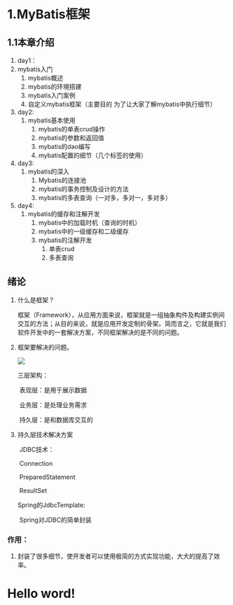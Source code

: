 # 1.MyBatis框架

## 1.1本章介绍

1.  day1：
   1. mybatis入门
      1. mybatis概述
      2. mybatis的环境搭建
      3. mybatis入门案例
      4. 自定义mybatis框架（主要目的 为了让大家了解mybatis中执行细节）
2. day2:
   1. mybatis基本使用
      1. mybatis的单表crud操作
      2. mybatis的参数和返回值
      3. mybatis的dao编写
      4. mybatis配置的细节（几个标签的使用）
3. day3:
   1. mybatis的深入
      1. Mybatis的连接池
      2. mybatis的事务控制及设计的方法
      3. mybatis的多表查询（一对多，多对一，多对多）
4. day4:
   1. mybatis的缓存和注解开发
      1. mybatis中的加载时机（查询的时机）
      2. mybatis中的一级缓存和二级缓存
      3. mybatis的注解开发
         1. 单表crud
         2. 多表查询



## 绪论

1. 什么是框架？

   框架（Framework），从应用方面来说，框架就是一组抽象构件及构建实例间交互的方法；从目的来说，就是应用开发定制的骨架。简而言之，它就是我们软件开发中的一套解决方案，不同框架解决的是不同的问题。

   

2. 框架要解决的问题。

   ![](..\基础\img\IOC(控制反转)和AOP(面向切面编程).png)

   三层架构：

   ​	表现层：是用于展示数据

   ​	业务层：是处理业务需求

   ​	持久层：是和数据库交互的

3. 持久层技术解决方案

   ​	JDBC技术：

   ​			Connection

   ​			PreparedStatement

   ​			ResultSet

   Spring的JdbcTemplate:

   ​				Spring对JDBC的简单封装

### 作用：

1. 封装了很多细节，使开发者可以使用极简的方式实现功能，大大的提高了效率。



# Hello word!